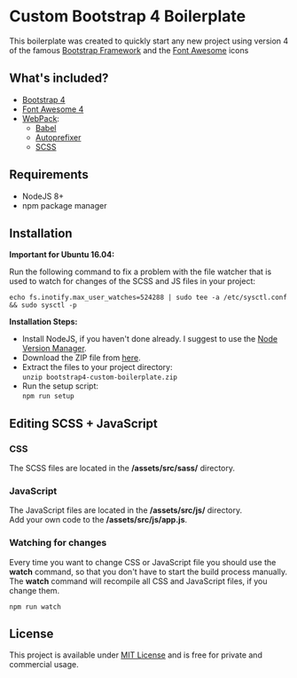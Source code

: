 # Custom Bootstrap 4 Boilerplate

This boilerplate was created to quickly start any new project using version 4 of the famous [Bootstrap Framework](http://getbootstrap.com/) and the [Font Awesome](http://fontawesome.io/) icons

## What's included?

* [Bootstrap 4](https://getbootstrap.com/)
* [Font Awesome 4](https://fontawesome.com/)
* [WebPack](https://fontawesome.com/):
    * [Babel](https://babeljs.io/)
    * [Autoprefixer](https://github.com/postcss/autoprefixer)
    * [SCSS](http://sass-lang.com/)

## Requirements

* NodeJS 8+
* npm package manager

## Installation

**Important for Ubuntu 16.04:**

Run the following command to fix a problem with the file watcher that is used to watch for changes of the SCSS and JS files in your project:

```echo fs.inotify.max_user_watches=524288 | sudo tee -a /etc/sysctl.conf && sudo sysctl -p```

**Installation Steps:**

* Install NodeJS, if you haven't done already. I suggest to use the [Node Version Manager](https://github.com/creationix/nvm).
* Download the ZIP file from [here](https://github.com/noreading/bootstrap4-custom-boilerplate/archive/master.zip).
* Extract the files to your project directory:<br>
 ```unzip bootstrap4-custom-boilerplate.zip```
* Run the setup script:<br>
 ```npm run setup```

## Editing SCSS + JavaScript

### CSS

The SCSS files are located in the __/assets/src/sass/__ directory.  

### JavaScript

The JavaScript files are located in the __/assets/src/js/__ directory.  
Add your own code to the __/assets/src/js/app.js__.

### Watching for changes

Every time you want to change CSS or JavaScript file you should use the __watch__ command, so that you don't have to start the build process manually. The __watch__ command will recompile all CSS and JavaScript files, if you change them.

```npm run watch```

## License

This project is available under [MIT License](./License.md) and is free for private and commercial usage.
